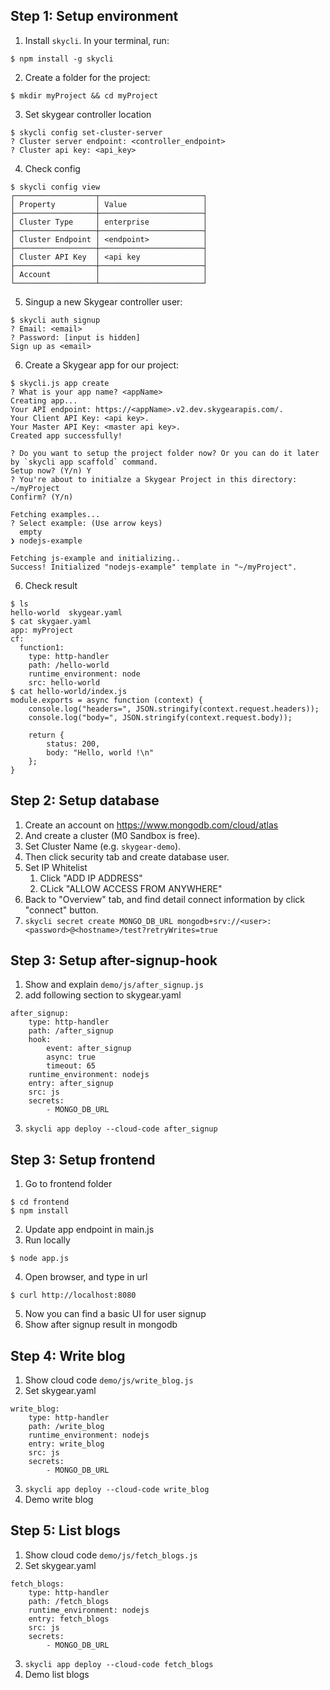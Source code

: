 ## Step 1: Setup environment

1. Install `skycli`. In your terminal, run:
```shell=bash
$ npm install -g skycli
```
2. Create a folder for the project:
```shell=bash
$ mkdir myProject && cd myProject
```
3. Set skygear controller location
```
$ skycli config set-cluster-server
? Cluster server endpoint: <controller_endpoint>
? Cluster api key: <api_key>
```
4. Check config
```shell=bash
$ skycli config view
┌──────────────────┬───────────────────────┐
│ Property         │ Value                 │
├──────────────────┼───────────────────────┤
│ Cluster Type     │ enterprise            │
├──────────────────┼───────────────────────┤
│ Cluster Endpoint │ <endpoint>            │
├──────────────────┼───────────────────────┤
│ Cluster API Key  │ <api key              │
├──────────────────┼───────────────────────┤
│ Account          │                       │
└──────────────────┴───────────────────────┘
```
5. Singup a new Skygear controller user:
```shell=bash
$ skycli auth signup
? Email: <email>
? Password: [input is hidden]
Sign up as <email>
```
6. Create a Skygear app for our project:
```shell=bash
$ skycli.js app create
? What is your app name? <appName>
Creating app...
Your API endpoint: https://<appName>.v2.dev.skygearapis.com/.
Your Client API Key: <api key>.
Your Master API Key: <master api key>.
Created app successfully!

? Do you want to setup the project folder now? Or you can do it later by `skycli app scaffold` command.
Setup now? (Y/n) Y
? You're about to initialze a Skygear Project in this directory: ~/myProject
Confirm? (Y/n)

Fetching examples...
? Select example: (Use arrow keys)
  empty
❯ nodejs-example

Fetching js-example and initializing..
Success! Initialized "nodejs-example" template in "~/myProject".
```
6. Check result
```
$ ls
hello-world  skygear.yaml
$ cat skygaer.yaml
app: myProject
cf:
  function1:
    type: http-handler
    path: /hello-world
    runtime_environment: node
    src: hello-world
$ cat hello-world/index.js
module.exports = async function (context) {
    console.log("headers=", JSON.stringify(context.request.headers));
    console.log("body=", JSON.stringify(context.request.body));

    return {
        status: 200,
        body: "Hello, world !\n"
    };
}
```

## Step 2: Setup database

1. Create an account on https://www.mongodb.com/cloud/atlas
2. And create a cluster (M0 Sandbox is free).
3. Set Cluster Name (e.g. `skygear-demo`).
4. Then click security tab and create database user.
5. Set IP Whitelist
   1. Click "ADD IP ADDRESS"
   2. CLick "ALLOW ACCESS FROM ANYWHERE"
6. Back to "Overview" tab, and find detail connect information by click "connect" button.
7. `skycli secret create MONGO_DB_URL mongodb+srv://<user>:<password>@<hostname>/test?retryWrites=true
`

## Step 3: Setup after-signup-hook

1. Show and explain `demo/js/after_signup.js`
2. add following section to skygear.yaml
```
after_signup:
    type: http-handler
    path: /after_signup
    hook:
        event: after_signup
        async: true
        timeout: 65
    runtime_environment: nodejs
    entry: after_signup
    src: js
    secrets:
        - MONGO_DB_URL
```
3. `skycli app deploy --cloud-code after_signup`

## Step 3: Setup frontend

1. Go to frontend folder
```
$ cd frontend
$ npm install
```
2. Update app endpoint in main.js
3. Run locally
```
$ node app.js
```
4. Open browser, and type in url
```
$ curl http://localhost:8080
```
5. Now you can find a basic UI for user signup
6. Show after signup result in mongodb

## Step 4: Write blog

1. Show cloud code `demo/js/write_blog.js`
2. Set skygear.yaml
```
write_blog:
    type: http-handler
    path: /write_blog
    runtime_environment: nodejs
    entry: write_blog
    src: js
    secrets:
        - MONGO_DB_URL
```
3. `skycli app deploy --cloud-code write_blog`
4. Demo write blog

## Step 5: List blogs

1. Show cloud code `demo/js/fetch_blogs.js`
2. Set skygear.yaml
```
fetch_blogs:
    type: http-handler
    path: /fetch_blogs
    runtime_environment: nodejs
    entry: fetch_blogs
    src: js
    secrets:
        - MONGO_DB_URL
```
3. `skycli app deploy --cloud-code fetch_blogs`
4. Demo list blogs
